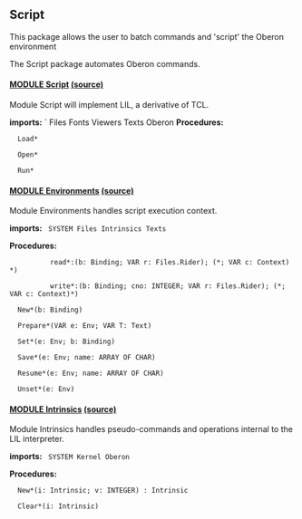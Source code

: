 ## Script
This package allows the user to batch commands and 'script' the Oberon environment


The Script package automates Oberon commands.


#### [MODULE Script](https://github.com/io-core/doc/blob/main/stdlib/Script/Script.md) [(source)](https://github.com/io-core/Script/blob/main/Script.Mod)
Module Script will implement LIL, a derivative of TCL.


  **imports:** ` Files Fonts Viewers Texts Oberon
**Procedures:**
```
  Load*

  Open*

  Run*

```


#### [MODULE Environments](https://github.com/io-core/doc/blob/main/stdlib/Script/Environments.md) [(source)](https://github.com/io-core/Script/blob/main/Environments.Mod)
Module Environments handles script execution context.


  **imports:** ` SYSTEM Files Intrinsics Texts`

**Procedures:**
```
          read*:(b: Binding; VAR r: Files.Rider); (*; VAR c: Context) *)

          write*:(b: Binding; cno: INTEGER; VAR r: Files.Rider); (*; VAR c: Context)*)

  New*(b: Binding)

  Prepare*(VAR e: Env; VAR T: Text)

  Set*(e: Env; b: Binding)

  Save*(e: Env; name: ARRAY OF CHAR)

  Resume*(e: Env; name: ARRAY OF CHAR)

  Unset*(e: Env)

```


#### [MODULE Intrinsics](https://github.com/io-core/doc/blob/main/stdlib/Script/Intrinsics.md) [(source)](https://github.com/io-core/Script/blob/main/Intrinsics.Mod)
Module Intrinsics handles pseudo-commands and operations internal to the LIL interpreter.


**imports:** ` SYSTEM Kernel Oberon`

**Procedures:**
```
  New*(i: Intrinsic; v: INTEGER) : Intrinsic

  Clear*(i: Intrinsic)

```
